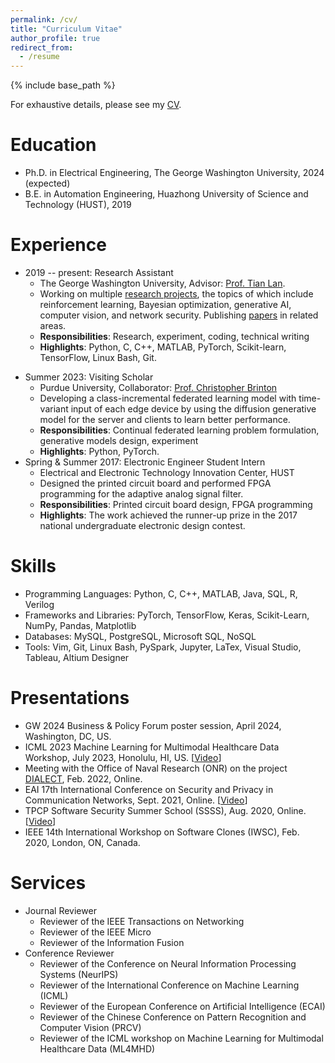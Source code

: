 ```yaml
---
permalink: /cv/
title: "Curriculum Vitae"
author_profile: true
redirect_from:
  - /resume
---
```


{% include base_path %}

For exhaustive details, please see my [CV](http://ysmei97.github.io/files/cv.pdf).

Education
======
* Ph.D. in Electrical Engineering, The George Washington University, 2024 (expected)
* B.E. in Automation Engineering, Huazhong University of Science and Technology (HUST), 2019

Experience
======
* 2019 -- present: Research Assistant
  * The George Washington University, Advisor: [Prof. Tian Lan](https://www2.seas.gwu.edu/~tlan/).
  * Working on multiple [research projects](https://ysmei.page/projects/), the topics of which include reinforcement learning, Bayesian optimization, generative AI, computer vision, and network security. Publishing [papers](https://ysmei.page/publications/) in related areas.
  * **Responsibilities**: Research, experiment, coding, technical writing
  * **Highlights**: Python, C, C++, MATLAB, PyTorch, Scikit-learn, TensorFlow, Linux Bash, Git.

<!---
  * **Topic 1**: Bayesian optimization (BO)
    * Develop a novel gradient-aware BO algorithm to locate local optima in multimodal functions and a BO model for doubly stochastic point process for spatio-temporal data.
    * *Responsibilities*: Theoretical derivation, time series analysis, experiment
    * *Highlights*: Python, MATLAB, Scikit-Learn, Numpy, Pandas, BoTorch
  * **Topic 2**: Multi-Agent Reinforcement Learning (MARL)
    * Led multiple projects related to MARL, such as MAC-PO (finding an optimized prioritization scheme in MARL) and AccMER (developing a data-reuse strategy to accelerate MARL).
    * *Responsibilities*: MARL theoretical problem formulation, experiment
    * *Highlights*: Python, PyTorch, Cython
  * **Topic 3**: Multi-modal medical image processing
    * Develop a multi-modal brain tumor MRI image segmentation model via data fusion and attention with extracted novel common information microstructures among different modalities.
    * *Responsibilities*: Information theatrical analysis, medical image analysis, model design, experiment
    * *Highlights*: Python, PyTorch, Keras, Transformer
  * **Topic 4**: Network security via protocol customization
    * Develop a reliable application-layer moving target defense model via customized communication protocols and dynamic synchronization and management.
    * *Responsibilities*: protocol analysis, moving target design, self-synchronization design, experiment
    * *Highlights*: C, Python, Linux kernel
--->

* Summer 2023: Visiting Scholar
  * Purdue University, Collaborator: [Prof. Christopher Brinton](https://www.cbrinton.net/)
  * Developing a class-incremental federated learning model with time-variant input of each edge device by using the diffusion generative model for the server and clients to learn better performance.
  * **Responsibilities**: Continual federated learning problem formulation, generative models design, experiment 
  * **Highlights**: Python, PyTorch.
* Spring & Summer 2017: Electronic Engineer Student Intern
  * Electrical and Electronic Technology Innovation Center, HUST
  * Designed the printed circuit board and performed FPGA programming for the adaptive analog signal filter.
  * **Responsibilities**: Printed circuit board design, FPGA programming
  * **Highlights**: The work achieved the runner-up prize in the 2017 national undergraduate electronic design contest.
  
Skills
======
* Programming Languages: Python, C, C++, MATLAB, Java, SQL, R, Verilog
* Frameworks and Libraries: PyTorch, TensorFlow, Keras, Scikit-Learn, NumPy, Pandas, Matplotlib
* Databases: MySQL, PostgreSQL, Microsoft SQL, NoSQL
* Tools: Vim, Git, Linux Bash, PySpark, Jupyter, LaTex, Visual Studio, Tableau, Altium Designer

Presentations
======
* GW 2024 Business & Policy Forum poster session, April 2024, Washington, DC, US.
* ICML 2023 Machine Learning for Multimodal Healthcare Data Workshop, July 2023, Honolulu, HI, US. [[Video](https://icml.cc/virtual/2023/workshop/21474#collapse-sl-27920)]
* Meeting with the Office of Naval Research (ONR) on the project [DIALECT](https://github.com/kailashg26/ONR_Dialect), Feb. 2022, Online.
* EAI 17th International Conference on Security and Privacy in Communication Networks, Sept. 2021, Online. [[Video](https://www.youtube.com/watch?v=Q1kpBd9dO6M)]
* TPCP Software Security Summer School (SSSS), Aug. 2020, Online. [[Video](https://www.cerias.purdue.edu/assets/downloads/ssss20/videos/day05_02.mp4)]
* IEEE 14th International Workshop on Software Clones (IWSC), Feb. 2020, London, ON, Canada.

Services
======
* Journal Reviewer
  * Reviewer of the IEEE Transactions on Networking
  * Reviewer of the IEEE Micro
  * Reviewer of the Information Fusion
* Conference Reviewer
  * Reviewer of the Conference on Neural Information Processing Systems (NeurIPS)
  * Reviewer of the International Conference on Machine Learning (ICML)
  * Reviewer of the European Conference on Artificial Intelligence (ECAI)
  * Reviewer of the Chinese Conference on Pattern Recognition and Computer Vision (PRCV)
  * Reviewer of the ICML workshop on Machine Learning for Multimodal Healthcare Data (ML4MHD)

